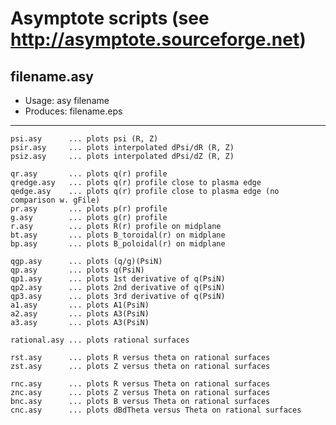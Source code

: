 # Asymptote scripts (see http://asymptote.sourceforge.net)

## filename.asy
- Usage:	    asy filename
- Produces:   filename.eps
---

	psi.asy      ... plots psi (R, Z)
	psir.asy     ... plots interpolated dPsi/dR (R, Z)
	psiz.asy     ... plots interpolated dPsi/dZ (R, Z)

	qr.asy       ... plots q(r) profile
	qredge.asy   ... plots q(r) profile close to plasma edge
	qedge.asy    ... plots q(r) profile close to plasma edge (no comparison w. gFile)
	pr.asy       ... plots p(r) profile
	g.asy        ... plots g(r) profile
	r.asy        ... plots R(r) profile on midplane
	bt.asy       ... plots B_toroidal(r) on midplane
	bp.asy       ... plots B_poloidal(r) on midplane
	
	qgp.asy      ... plots (q/g)(PsiN)
	qp.asy       ... plots q(PsiN)
	qp1.asy      ... plots 1st derivative of q(PsiN)
	qp2.asy      ... plots 2nd derivative of q(PsiN)
	qp3.asy      ... plots 3rd derivative of q(PsiN)
	a1.asy       ... plots A1(PsiN)
	a2.asy       ... plots A3(PsiN)
	a3.asy       ... plots A3(PsiN)

	rational.asy ... plots rational surfaces

	rst.asy      ... plots R versus theta on rational surfaces
	zst.asy      ... plots Z versus theta on rational surfaces

	rnc.asy      ... plots R versus Theta on rational surfaces
	znc.asy      ... plots Z versus Theta on rational surfaces
	bnc.asy      ... plots B versus Theta on rational surfaces
	cnc.asy      ... plots dBdTheta versus Theta on rational surfaces
